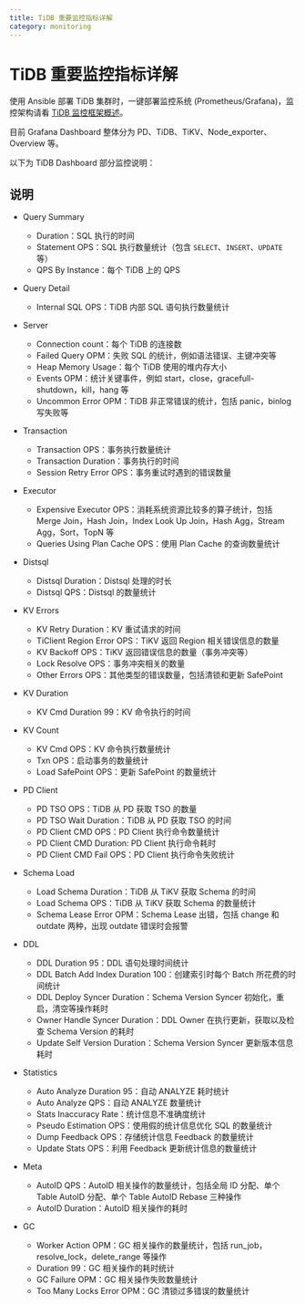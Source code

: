 ```yaml
---
title: TiDB 重要监控指标详解
category: monitoring
---
```


# TiDB 重要监控指标详解

使用 Ansible 部署 TiDB 集群时，一键部署监控系统 (Prometheus/Grafana)，监控架构请看 [TiDB 监控框架概述](../op-guide/monitor-overview.md)。

目前 Grafana Dashboard 整体分为 PD、TiDB、TiKV、Node\_exporter、Overview 等。

以下为 TiDB Dashboard 部分监控说明：

## 说明

- Query Summary
  - Duration：SQL 执行的时间
  - Statement OPS：SQL 执行数量统计（包含 `SELECT`、`INSERT`、`UPDATE` 等）
  - QPS By Instance：每个 TiDB 上的 QPS

- Query Detail
  - Internal SQL OPS：TiDB 内部 SQL 语句执行数量统计

- Server
  - Connection count：每个 TiDB 的连接数
  - Failed Query OPM：失败 SQL 的统计，例如语法错误、主键冲突等
  - Heap Memory Usage：每个 TiDB 使用的堆内存大小
  - Events OPM：统计关键事件，例如 start，close，gracefull-shutdown，kill，hang 等
  - Uncommon Error OPM：TiDB 非正常错误的统计，包括 panic，binlog 写失败等

- Transaction
  - Transaction OPS：事务执行数量统计
  - Transaction Duration：事务执行的时间
  - Session Retry Error OPS：事务重试时遇到的错误数量

- Executor
  - Expensive Executor OPS：消耗系统资源比较多的算子统计，包括 Merge Join，Hash Join，Index Look Up Join，Hash Agg，Stream Agg，Sort，TopN 等
  - Queries Using Plan Cache OPS：使用 Plan Cache 的查询数量统计

- Distsql
  - Distsql Duration：Distsql 处理的时长
  - Distsql QPS：Distsql 的数量统计

- KV Errors
  - KV Retry Duration：KV 重试请求的时间
  - TiClient Region Error OPS：TiKV 返回 Region 相关错误信息的数量
  - KV Backoff OPS：TiKV 返回错误信息的数量（事务冲突等）
  - Lock Resolve OPS：事务冲突相关的数量
  - Other Errors OPS：其他类型的错误数量，包括清锁和更新 SafePoint

- KV Duration
  - KV Cmd Duration 99：KV 命令执行的时间

- KV Count
  - KV Cmd OPS：KV 命令执行数量统计
  - Txn OPS：启动事务的数量统计
  - Load SafePoint OPS：更新 SafePoint 的数量统计

- PD Client
  - PD TSO OPS：TiDB 从 PD 获取 TSO 的数量
  - PD TSO Wait Duration：TiDB 从 PD 获取 TSO 的时间
  - PD Client CMD OPS：PD Client 执行命令数量统计
  - PD Client CMD Duration: PD Client 执行命令耗时
  - PD Client CMD Fail OPS：PD Client 执行命令失败统计

- Schema Load
  - Load Schema Duration：TiDB 从 TiKV 获取 Schema 的时间
  - Load Schema OPS：TiDB 从 TiKV 获取 Schema 的数量统计
  - Schema Lease Error OPM：Schema Lease 出错，包括 change 和 outdate 两种，出现 outdate 错误时会报警

- DDL
  - DDL Duration 95：DDL 语句处理时间统计
  - DDL Batch Add Index Duration 100：创建索引时每个 Batch 所花费的时间统计
  - DDL Deploy Syncer Duration：Schema Version Syncer 初始化，重启，清空等操作耗时
  - Owner Handle Syncer Duration：DDL Owner 在执行更新，获取以及检查 Schema Version 的耗时
  - Update Self Version Duration：Schema Version Syncer 更新版本信息耗时

- Statistics
  - Auto Analyze Duration 95：自动 ANALYZE 耗时统计
  - Auto Analyze QPS：自动 ANALYZE 数量统计
  - Stats Inaccuracy Rate：统计信息不准确度统计
  - Pseudo Estimation OPS：使用假的统计信息优化 SQL 的数量统计
  - Dump Feedback OPS：存储统计信息 Feedback 的数量统计
  - Update Stats OPS：利用 Feedback 更新统计信息的数量统计

- Meta
  - AutoID QPS：AutoID 相关操作的数量统计，包括全局 ID 分配、单个 Table AutoID 分配、单个 Table AutoID Rebase 三种操作
  - AutoID Duration：AutoID 相关操作的耗时

- GC
  - Worker Action OPM：GC 相关操作的数量统计，包括 run\_job，resolve\_lock，delete\_range 等操作
  - Duration 99：GC 相关操作的耗时统计
  - GC Failure OPM：GC 相关操作失败数量统计
  - Too Many Locks Error OPM：GC 清锁过多错误的数量统计
